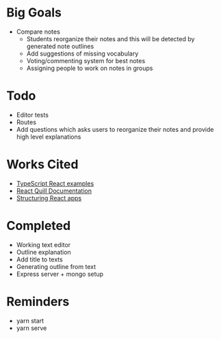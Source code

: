 # Big Goals

- Compare notes
  - Students reorganize their notes and this will be detected by generated note outlines
  - Add suggestions of missing vocabulary
  - Voting/commenting system for best notes
  - Assigning people to work on notes in groups

# Todo

- Editor tests
- Routes
- Add questions which asks users to reorganize their notes and provide high level explanations

# Works Cited

- [TypeScript React examples](https://github.com/carlrip/LearnReact17WithTypeScript)
- [React Quill Documentation](https://github.com/zenoamaro/react-quill#use-the-component)
- [Structuring React apps](https://reactjs.org/docs/faq-structure.html)

# Completed

- Working text editor
- Outline explanation
- Add title to texts
- Generating outline from text
- Express server + mongo setup

# Reminders

- yarn start
- yarn serve
